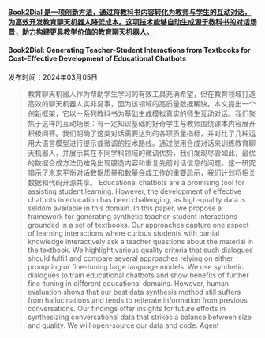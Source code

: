 #### [Book2Dial 是一项创新方法，通过将教科书内容转化为教师与学生的互动对话，为高效开发教育聊天机器人降低成本。这项技术能够自动生成源于教科书的对话场景，助力构建更具教学价值的教育聊天机器人。](https://arxiv.org/abs/2403.03307)
#### Book2Dial: Generating Teacher-Student Interactions from Textbooks for Cost-Effective Development of Educational Chatbots
发布时间：2024年03月05日
> 教育聊天机器人作为帮助学生学习的有效工具充满希望，但在教育领域打造高效的聊天机器人实非易事，因为该领域的高质量数据稀缺。本文提出一个创新框架，它以一系列教科书为基础生成模拟真实的师生互动对话。我们聚焦于这样的互动场景：有一定知识基础的好奇学生与教师围绕课本内容展开积极问答。我们明确了这类对话需要达到的各项质量指标，并对比了几种运用大语言模型进行提示或微调的技术路线。通过使用合成对话来训练教育聊天机器人，并展示其在不同学科领域的微调优势，我们发现尽管如此，最优的数据合成方法仍难免出现臆造内容和重复先前对话信息的问题。这一研究揭示了未来平衡对话数据质量和数量合成工作的重要启示，我们计划将相关数据和代码开源共享。
> Educational chatbots are a promising tool for assisting student learning. However, the development of effective chatbots in education has been challenging, as high-quality data is seldom available in this domain. In this paper, we propose a framework for generating synthetic teacher-student interactions grounded in a set of textbooks. Our approaches capture one aspect of learning interactions where curious students with partial knowledge interactively ask a teacher questions about the material in the textbook. We highlight various quality criteria that such dialogues should fulfill and compare several approaches relying on either prompting or fine-tuning large language models. We use synthetic dialogues to train educational chatbots and show benefits of further fine-tuning in different educational domains. However, human evaluation shows that our best data synthesis method still suffers from hallucinations and tends to reiterate information from previous conversations. Our findings offer insights for future efforts in synthesizing conversational data that strikes a balance between size and quality. We will open-source our data and code.
Agent